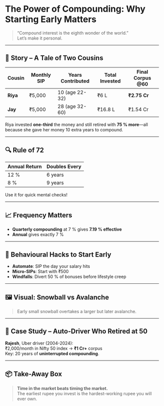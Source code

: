 <!-- src/content/blogs/power-of-compounding.md -->
# The Power of Compounding: Why Starting Early Matters

> “Compound interest is the eighth wonder of the world.”  
> Let’s make it personal.

---

## 🎯 Story – A Tale of Two Cousins

| Cousin | Monthly SIP | Years Contributed | Total Invested | Final Corpus @60 |
|--------|-------------|-------------------|----------------|------------------|
| **Riya** | ₹5,000 | 10 (age 22-32) | ₹6 L | **₹2.75 Cr** |
| **Jay**  | ₹5,000 | 28 (age 32-60) | ₹16.8 L | ₹1.54 Cr |

Riya invested **one-third** the money and still retired with **75 % more**—all because she gave her money 10 extra years to compound.

---

## 🔍 Rule of 72

| Annual Return | Doubles Every |
|---------------|---------------|
| 12 % | 6 years |
| 8 %  | 9 years |

Use it for quick mental checks!

---

## 📈 Frequency Matters
- **Quarterly compounding** at 7 % gives **7.19 % effective**  
- **Annual** gives exactly 7 %

---

## 🧠 Behavioural Hacks to Start Early
- **Automate**: SIP the day your salary hits  
- **Micro-SIPs**: Start with ₹500  
- **Windfalls**: Divert 50 % of bonuses before lifestyle creep

---

## 🖼️ Visual: Snowball vs Avalanche
> Early small snowball overtakes a larger but later avalanche.

---

## 🚕 Case Study – Auto-Driver Who Retired at 50
**Rajesh**, Uber driver (2004-2024):  
₹2,000/month in Nifty 50 index → **₹1 Cr+** corpus  
Key: 20 years of **uninterrupted compounding**.

---

## 📦 Take-Away Box

> **Time in the market beats timing the market.**  
> The earliest rupee you invest is the hardest-working rupee you will ever own.
